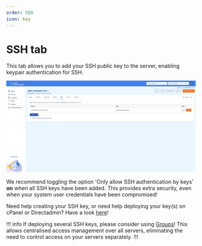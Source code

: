 ```yaml
---
order: 500
icon: key
---
```


# SSH tab

This tab allows you to add your SSH public key to the server, enabling keypair authentication for SSH.

![SSH tab](img/sshtab.png)

We recommend toggling the option 'Only allow SSH authentication by keys' **on** when all SSH keys have been added. This provides extra security, even when your system user credentials have been compromised!

Need help creating your SSH key, or need help deploying your key(s) on cPanel or Directadmin? Have a look [here](../../Miscellaneous/ssh.md)!

!!! info
If deploying several SSH keys, please consider using [Groups](../groups.md)! This allows centralised access management over all servers, eliminating the need to control access on your servers separately.
!!!